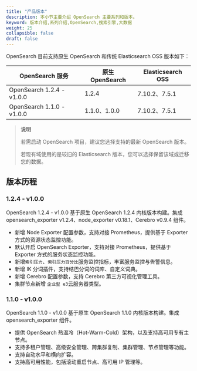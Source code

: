 ```yaml
---
title: "产品版本"
description: 本小节主要介绍 OpenSearch 主要系列和版本。 
keyword: 版本介绍,系列介绍,OpenSearch,搜索引擎,大数据
weight: 25
collapsible: false
draft: false
---
```



OpenSearch 目前支持原生 OpenSearch 和传统 Elasticsearch OSS 版本如下：

| OpenSearch 服务               | 原生 OpenSearch | Elasticsearch OSS |
| -------------------------------------- | ------------- | -------- |
| OpenSearch 1.2.4 - v1.0.0          | 1.2.4        | 7.10.2、7.5.1 |
| OpenSearch 1.1.0 - v1.0.0          | 1.1.0、1.0.0        | 7.10.2、7.5.1 |

> **说明**
> 
> 若需启动 OpenSearch 项目，建议您选择支持的最新 OpenSearch 版本。
> 
> 若现有域使用的是较旧的 Elasticsearch 版本，您可以选择保留该域或迁移您的数据。

## 版本历程

### 1.2.4 - v1.0.0

OpenSearch 1.2.4 - v1.0.0 基于原生 OpenSearch 1.2.4 内核版本构建。集成 opensearch_exporter v1.2.4、node_exporter v0.18.1、Cerebro v0.9.4 组件。

- 新增 Node Exporter 配置参数，支持对接 Prometheus，提供基于 Exporter 方式的资源状态监控功能。
- 默认开启 OpenSearch Exporter，支持对接 Prometheus，提供基于 Exporter 方式的服务状态监控功能。
- 新增`索引压力`、`索引压力百分比`服务监控指标，丰富服务监控与告警信息。
- 新增 IK 分词插件，支持结巴分词的词库、自定义词典。
- 新增 Cerebro 配置参数，支持 Cerebro 第三方可视化管理工具。
- 集群节点新增 `企业型 e3`云服务器类型。

### 1.1.0 - v1.0.0

OpenSearch 1.1.0 - v1.0.0 基于原生 OpenSearch 1.1.0 内核版本构建。集成 opensearch_exporter 组件。

- 提供 OpenSearch 热温冷（Hot-Warm-Cold）架构，以及支持高可用专有主节点。
- 支持多租户管理、高级安全管理、跨集群复制、集群管理、节点管理等功能。
- 支持自动水平和横向扩容。
- 支持高可用性能，包括滚动重启节点、高可用 IP 管理等。
